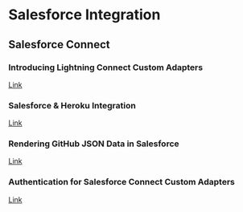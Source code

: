 # Salesforce Integration

## Salesforce Connect

### Introducing Lightning Connect Custom Adapters 
   [Link](https://developer.salesforce.com/blogs/engineering/2015/05/introducing-lightning-connect-custom-adapters.html)
    
### Salesforce & Heroku Integration
   [Link](https://trailhead.salesforce.com/modules/salesforce_heroku_integration)

### Rendering GitHub JSON Data in Salesforce
   [Link](https://developer.salesforce.com/blogs/developer-relations/2015/08/rendering-github-json-data-salesforce.html)

### Authentication for Salesforce Connect Custom Adapters
   [Link](https://developer.salesforce.com/docs/atlas.en-us.apexcode.meta/apexcode/apex_connector_authentication.htm)
